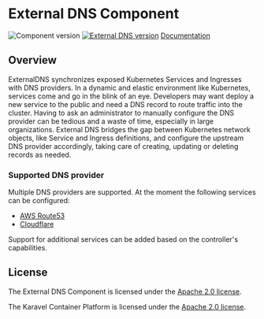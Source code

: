 # External DNS Component

![Component version](https://img.shields.io/badge/dynamic/yaml?color=blue&label=component+version&query=$.entries.external-dns[0].version&url=https%3A%2F%2Fcharts.mikamai.com%2Fkaravel%2Findex.yaml&style=for-the-badge)
[![External DNS version](https://img.shields.io/badge/dynamic/yaml?color=blue&label=external-dns+version&query=$.entries.external-dns[0].appVersion&url=https%3A%2F%2Fcharts.mikamai.com%2Fkaravel%2Findex.yaml&style=for-the-badge)](https://github.com/kubernetes-sigs/external-dns)
[Documentation](https://docs.karavel.io/components/external-dns)

## Overview

ExternalDNS synchronizes exposed Kubernetes Services and Ingresses with DNS providers. In a dynamic and elastic
environment like Kubernetes, services come and go in the blink of an eye. Developers may want deploy a new service to
the public and need a DNS record to route traffic into the cluster. Having to ask an administrator to manually configure
the DNS provider can be tedious and a waste of time, especially in large organizations. External DNS bridges the gap
between Kubernetes network objects, like Service and Ingress definitions, and configure the upstream DNS provider
accordingly, taking care of creating, updating or deleting records as needed.

### Supported DNS provider

Multiple DNS providers are supported. At the moment the following services can be configured:

- [AWS Route53]
- [Cloudflare]

Support for additional services can be added based on the controller's capabilities.

## License

The External DNS Component is licensed under the [Apache 2.0 license](LICENSE).

The Karavel Container Platform is licensed under
the [Apache 2.0 license](https://github.com/projectkaravel/platform/blob/main/LICENSE).

[AWS Route53]: https://aws.amazon.com/route53/
[Cloudflare]: https://cloudflare.com
